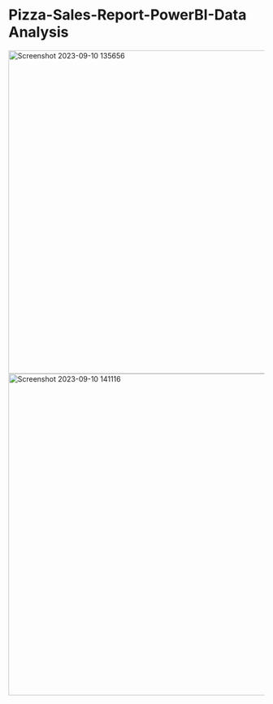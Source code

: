 # Pizza-Sales-Report-PowerBI-Data Analysis
<img width="637" alt="Screenshot 2023-09-10 135656" src="https://github.com/dawoodshahzad07/Pizza-Sales-Report-PowerBI/assets/57856214/c4dc709d-f8e1-45cb-ad59-dd93ef04e85e">
<img width="634" alt="Screenshot 2023-09-10 141116" src="https://github.com/dawoodshahzad07/Pizza-Sales-Report-PowerBI/assets/57856214/5a76337c-e761-4212-a6c8-b134e898af00">
